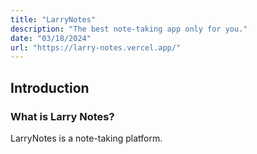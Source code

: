 ```yaml
---
title: "LarryNotes"
description: "The best note-taking app only for you."
date: "03/18/2024"
url: "https://larry-notes.vercel.app/"
---
```


## Introduction

### What is Larry Notes?
LarryNotes is a note-taking platform.